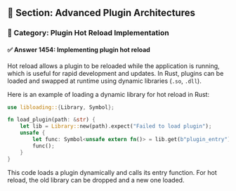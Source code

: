 ## 📘 Section: Advanced Plugin Architectures  
### 🔹 Category: Plugin Hot Reload Implementation  
#### ✅ Answer 1454: Implementing plugin hot reload

Hot reload allows a plugin to be reloaded while the application is running, which is useful for rapid development and updates. In Rust, plugins can be loaded and swapped at runtime using dynamic libraries (`.so`, `.dll`).

Here is an example of loading a dynamic library for hot reload in Rust:

```rust
use libloading::{Library, Symbol};

fn load_plugin(path: &str) {
    let lib = Library::new(path).expect("Failed to load plugin");
    unsafe {
        let func: Symbol<unsafe extern fn()> = lib.get(b"plugin_entry").unwrap();
        func();
    }
}
```
This code loads a plugin dynamically and calls its entry function. For hot reload, the old library can be dropped and a new one loaded.
